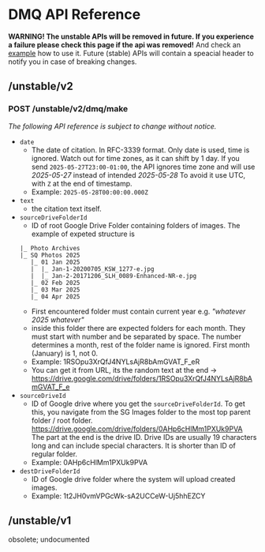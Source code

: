 # DMQ API Reference

**WARNING! The unstable APIs will be removed in future. If you experience a failure please check this page if the api was removed!**
And check an [example](./example-apps-script.gs) how to use it.
Future (stable) APIs will contain a speacial header to notify you in case of breaking changes.

## /unstable/v2

### POST /unstable/v2/dmq/make

*The following API reference is subject to change without notice.*

- `date`
    + The date of citation. In RFC-3339 format.
	  Only date is used, time is ignored.
	  Watch out for time zones, as it can shift by 1 day.
	  If you send `2025-05-27T23:00-01:00`, the API ignores time zone and will use *2025-05-27* instead of intended *2025-05-28*
	  To avoid it use UTC, with `Z` at the end of timestamp.
    + Example: `2025-05-28T00:00:00.000Z`
- `text`
	+ the citation text itself.
- `sourceDriveFolderId`
	+ ID of root Google Drive Folder containing folders of images. The example of expeted structure is 
	```
	|_ Photo Archives
	|_ SQ Photos 2025
	   |_ 01 Jan 2025
	   |  |_ Jan-1-20200705_KSW_1277-e.jpg
	   |  |_ Jan-2-20171206_SLH_0089-Enhanced-NR-e.jpg
	   |_ 02 Feb 2025
	   |_ 03 Mar 2025
	   |_ 04 Apr 2025
	```
	+ First encountered folder must contain current year e.g. *"whatever 2025 whatever"*
	+ inside this folder there are expected folders for each month. They must start with number and be separated by space. The number determines a month, rest of the folder name is ignored. First month (January) is 1, not 0.
	+ Example: 1RSOpu3XrQfJ4NYLsAjR8bAmGVAT_F_eR
	+ You can get it from URL, its the random text at the end -> https://drive.google.com/drive/folders/1RSOpu3XrQfJ4NYLsAjR8bAmGVAT_F_e
- `sourceDriveId`
	+ ID of Google drive where you get the `sourceDriveFolderId`. To get this, you navigate from the SG Images folder to the most top parent folder / root folder. https://drive.google.com/drive/folders/0AHp6cHlMm1PXUk9PVA The part at the end is the drive ID. Drive IDs are usually 19 characters long and can include special characters. It is shorter than ID of regular folder.
	+ Example: 0AHp6cHlMm1PXUk9PVA
- `destDriveFolderId`
	+ ID of Google drive folder where the system will upload created images.
	+ Example: 1t2JH0vmVPGcWk-sA2UCCeW-Uj5hhEZCY

## /unstable/v1

obsolete; undocumented
